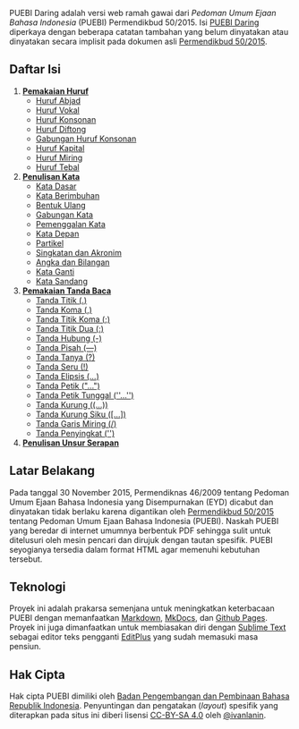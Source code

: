 PUEBI Daring adalah versi web ramah gawai dari *Pedoman Umum Ejaan Bahasa Indonesia* (PUEBI) Permendikbud 50/2015. Isi [PUEBI Daring](http://ivanlanin.github.io/puebi) diperkaya dengan beberapa catatan tambahan yang belum dinyatakan atau dinyatakan secara implisit pada dokumen asli [Permendikbud 50/2015](https://upload.wikimedia.org/wikipedia/commons/3/33/Peraturan_Menteri_Pendidikan_dan_Kebudayaan_Nomor_50_Tahun_2015_tentang_Pedoman_Umum_Ejaan_Bahasa_Indonesia.pdf).

## Daftar Isi

1. **[Pemakaian Huruf](huruf/index.md)**
	- [Huruf Abjad](huruf/huruf-abjad.md)
	- [Huruf Vokal](huruf/huruf-vokal.md)
	- [Huruf Konsonan](huruf/huruf-konsonan.md)
	- [Huruf Diftong](huruf/huruf-diftong.md)
	- [Gabungan Huruf Konsonan](huruf/gabungan-huruf-konsonan.md)
	- [Huruf Kapital](huruf/huruf-kapital.md)
	- [Huruf Miring](huruf/huruf-miring.md)
	- [Huruf Tebal](huruf/huruf-tebal.md)
2. **[Penulisan Kata](kata/index.md)**
	- [Kata Dasar](kata/kata-dasar.md)
	- [Kata Berimbuhan](kata/kata-berimbuhan.md)
	- [Bentuk Ulang](kata/bentuk-ulang.md)
	- [Gabungan Kata](kata/gabungan-kata.md)
	- [Pemenggalan Kata](kata/pemenggalan-kata.md)
	- [Kata Depan](kata/kata-depan.md)
	- [Partikel](kata/partikel.md)
	- [Singkatan dan Akronim](kata/singkatan-dan-akronim.md)
	- [Angka dan Bilangan](kata/angka-dan-bilangan.md)
	- [Kata Ganti](kata/kata-ganti.md)
	- [Kata Sandang](kata/kata-sandang.md)
3. **[Pemakaian Tanda Baca](tanda-baca/index.md)**
	- [Tanda Titik (.)](tanda-baca/tanda-titik.md)
	- [Tanda Koma (,)](tanda-baca/tanda-koma.md)
	- [Tanda Titik Koma (;)](tanda-baca/tanda-titik-koma.md)
	- [Tanda Titik Dua (:)](tanda-baca/tanda-titik-dua.md)
	- [Tanda Hubung (-)](tanda-baca/tanda-hubung.md)
	- [Tanda Pisah (—)](tanda-baca/tanda-pisah.md)
	- [Tanda Tanya (?)](tanda-baca/tanda-tanya.md)
	- [Tanda Seru (!)](tanda-baca/tanda-seru.md)
	- [Tanda Elipsis (…)](tanda-baca/tanda-elipsis.md)
	- [Tanda Petik ("…")](tanda-baca/tanda-petik.md)
	- [Tanda Petik Tunggal (''…'')](tanda-baca/tanda-petik-tunggal.md)
	- [Tanda Kurung ((…))](tanda-baca/tanda-kurung.md)
	- [Tanda Kurung Siku ([…])](tanda-baca/tanda-kurung-siku.md)
	- [Tanda Garis Miring (/)](tanda-baca/tanda-garis-miring.md)
	- [Tanda Penyingkat ('')](tanda-baca/tanda-penyingkat-apostrof.md)
4. **[Penulisan Unsur Serapan](unsur-serapan/index.md)**

## Latar Belakang

Pada tanggal 30 November 2015, Permendiknas 46/2009 tentang Pedoman Umum Ejaan Bahasa Indonesia yang Disempurnakan (EYD) dicabut dan dinyatakan tidak berlaku karena digantikan oleh [Permendikbud 50/2015](https://upload.wikimedia.org/wikipedia/commons/3/33/Peraturan_Menteri_Pendidikan_dan_Kebudayaan_Nomor_50_Tahun_2015_tentang_Pedoman_Umum_Ejaan_Bahasa_Indonesia.pdf) tentang Pedoman Umum Ejaan Bahasa Indonesia (PUEBI). Naskah PUEBI yang beredar di internet umumnya berbentuk PDF sehingga sulit untuk ditelusuri oleh mesin pencari dan dirujuk dengan tautan spesifik. PUEBI seyogianya tersedia dalam format HTML agar memenuhi kebutuhan tersebut.

## Teknologi

Proyek ini adalah prakarsa semenjana untuk meningkatkan keterbacaan PUEBI dengan memanfaatkan [Markdown](http://daringfireball.net/projects/markdown/), [MkDocs](http://www.mkdocs.org/), dan [Github Pages](https://pages.github.com/). Proyek ini juga dimanfaatkan untuk membiasakan diri dengan [Sublime Text](https://www.sublimetext.com/) sebagai editor teks pengganti [EditPlus](https://www.editplus.com/) yang sudah memasuki masa pensiun.

## Hak Cipta

Hak cipta PUEBI dimiliki oleh [Badan Pengembangan dan Pembinaan Bahasa Republik Indonesia](http://badanbahasa.kemdikbud.go.id/). Penyuntingan dan pengatakan (*layout*) spesifik yang diterapkan pada situs ini diberi lisensi [CC-BY-SA 4.0](https://creativecommons.org/licenses/by-sa/4.0/deed.id) oleh [@ivanlanin](https://twitter.com/ivanlanin).